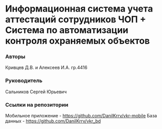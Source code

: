 # Информационная система учета аттестаций сотрудников ЧОП + Система по автоматизации контроля охраняемых объектов
### Авторы
Кривцев Д.В. и Алексеев И.А. гр.4416
### Руководитель 
Сальников Сергей Юрьевич
### Ссылки на репозитории
Мобильное приложение - https://github.com/DanilKrrv/vkr-mobile
База данных - https://github.com/DanilKrrv/vkr_bd